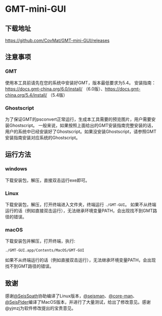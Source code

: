 # GMT-mini-GUI

## 下载地址

https://github.com/CovMat/GMT-mini-GUI/releases

## 注意事项

### GMT

使用本工具前请先在您的系统中安装好GMT，版本最低要求为5.4。
安装指南：https://docs.gmt-china.org/6.0/install/ （6.0版）、https://docs.gmt-china.org/5.4/install/ （5.4版）

### Ghostscript

为了保证GMT的psconvert正常运行，生成本工具需要的预览图片，用户需要安装Ghostscript。
一般来说，如果按照上面给出的GMT安装指南完整安装的话，用户的系统中已经安装好了Ghostscript。如果没安装Ghostscript，请参照GMT安装指南安装对应系统的Ghostscript。

## 运行方法

### windows

下载安装包，解压，直接双击运行exe即可。

### Linux

下载安装包，解压，打开终端进入文件夹，终端运行 `./GMT-GUI`。
如果不从终端运行的话（例如直接双击运行），无法继承环境变量PATH，会出现找不到GMT路径的错误。

### macOS

下载安装包并解压，打开终端，执行:

```
./GMT-GUI.app/Contents/MacOS/GMT-GUI
```
如果不从终端运行的话（例如直接双击运行），无法继承环境变量PATH，会出现找不到GMT路径的错误。

## 致谢

感谢[@SeisSpath](https://github.com/SeisSpath)协助编译了Linux版本，[@seisman](https://github.com/seisman)、[@core-man](https://github.com/core-man)、[@SeisPider](https://github.com/SeisPider)编译了MacOS版本，并进行了大量测试，给出了修改意见。感谢@yjmzj为软件修改提出的宝贵意见。
